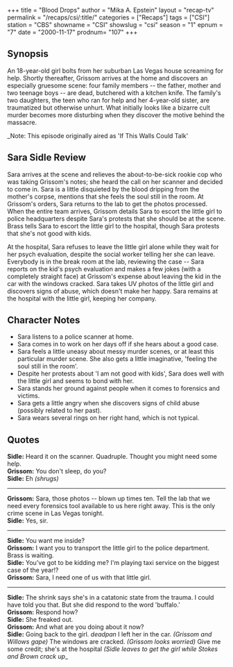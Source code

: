 +++
title = "Blood Drops"
author = "Mika A. Epstein"
layout = "recap-tv"
permalink = "/recaps/csi/:title/"
categories = ["Recaps"]
tags = ["CSI"]
station = "CBS"
showname = "CSI"
showslug = "csi"
season = "1"
epnum = "7"
date = "2000-11-17"
prodnum= "107"
+++

## Synopsis

An 18-year-old girl bolts from her suburban Las Vegas house screaming for help. Shortly thereafter, Grissom arrives at the home and discovers an especially gruesome scene: four family members -- the father, mother and two teenage boys -- are dead, butchered with a kitchen knife. The family's two daughters, the teen who ran for help and her 4-year-old sister, are traumatized but otherwise unhurt. What initially looks like a bizarre cult murder becomes more disturbing when they discover the motive behind the massacre.

_Note: This episode originally aired as 'If This Walls Could Talk'

## Sara Sidle Review

Sara arrives at the scene and relieves the about-to-be-sick rookie cop who was taking Grissom's notes; she heard the call on her scanner and decided to come in. Sara is a little disquieted by the blood dripping from the mother's corpse, mentions that she feels the soul still in the room. At Grissom's orders, Sara returns to the lab to get the photos processed. When the entire team arrives, Grissom details Sara to escort the little girl to police headquarters despite Sara's protests that she should be at the scene. Brass tells Sara to escort the little girl to the hospital, though Sara protests that she's not good with kids.

At the hospital, Sara refuses to leave the little girl alone while they wait for her psych evaluation, despite the social worker telling her she can leave. Everybody is in the break room at the lab, reviewing the case -- Sara reports on the kid's psych evaluation and makes a few jokes (with a completely straight face) at Grissom's expense about leaving the kid in the car with the windows cracked. Sara takes UV photos of the little girl and discovers signs of abuse, which doesn't make her happy. Sara remains at the hospital with the little girl, keeping her company.

## Character Notes

* Sara listens to a police scanner at home.  
* Sara comes in to work on her days off if she hears about a good case.  
* Sara feels a little uneasy about messy murder scenes, or at least this particular murder scene. She also gets a little imaginative, 'feeling the soul still in the room'.  
* Despite her protests about 'I am not good with kids', Sara does well with the little girl and seems to bond with her.  
* Sara stands her ground against people when it comes to forensics and victims.  
* Sara gets a little angry when she discovers signs of child abuse (possibly related to her past).  
* Sara wears several rings on her right hand, which is not typical.

## Quotes

**Sidle:** Heard it on the scanner. Quadruple. Thought you might need some help.  
**Grissom:** You don't sleep, do you?  
**Sidle:** Eh _(shrugs)_  

- - -

**Grissom:** Sara, those photos -- blown up times ten. Tell the lab that we need every forensics tool available to us here right away. This is the only crime scene in Las Vegas tonight.  
**Sidle:** Yes, sir.  

- - -

**Sidle:** You want me inside?  
**Grissom:** I want you to transport the little girl to the police department. Brass is waiting.  
**Sidle:** You've got to be kidding me? I'm playing taxi service on the biggest case of the year!?  
**Grissom:** Sara, I need one of us with that little girl.  

- - -

**Sidle:** The shrink says she's in a catatonic state from the trauma. I could have told you that. But she did respond to the word 'buffalo.'  
**Grissom:** Respond how?  
**Sidle:** She freaked out.  
**Grissom:** And what are you doing about it now?  
**Sidle:** Going back to the girl. _deadpan_ I left her in the car. _(Grissom and Willows gape)_ The windows are cracked. _(Grissom looks worried)_ Give me some credit; she's at the hospital _(Sidle leaves to get the girl while Stokes and Brown crack up__

